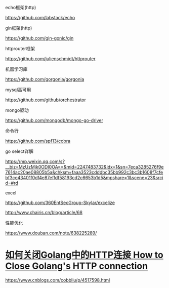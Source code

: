 echo框架(http)

https://github.com/labstack/echo

gin框架(http)

https://github.com/gin-gonic/gin

httprouter框架

https://github.com/julienschmidt/httprouter

机器学习库

https://github.com/gorgonia/gorgonia

mysql高可用

https://github.com/github/orchestrator  

mongo驱动

https://github.com/mongodb/mongo-go-driver

命令行

https://github.com/spf13/cobra

go select详解

<https://mp.weixin.qq.com/s?__biz=MzUzMjk0ODI0OA==&mid=2247483732&idx=1&sn=7eca3285276f9e7614ac20ae08805b5a&chksm=faaa3523cdddbc35bb992c3bc3b1608f7cfebf3ce43401f0df4e87effdf58193cd2c6653b1d5&mpshare=1&scene=23&srcid=#rd>

excel

<https://github.com/360EntSecGroup-Skylar/excelize>

http://www.chairis.cn/blog/article/68



性能优化

https://www.douban.com/note/638225289/



# [如何关闭Golang中的HTTP连接 How to Close Golang's HTTP connection](https://www.cnblogs.com/cobbliu/p/4517598.html)

https://www.cnblogs.com/cobbliu/p/4517598.html